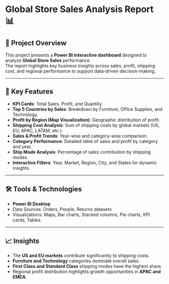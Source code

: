 # Global Store Sales Analysis Report 📊

## 📌 Project Overview
This project presents a **Power BI interactive dashboard** designed to analyze **Global Store Sales** performance.  
The report highlights key business insights across sales, profit, shipping cost, and regional performance to support data-driven decision-making.

---

## 🔑 Key Features
- **KPI Cards**: Total Sales, Profit, and Quantity.
- **Top 5 Countries by Sales**: Breakdown by Furniture, Office Supplies, and Technology.
- **Profit by Region (Map Visualization)**: Geographic distribution of profit.
- **Shipping Cost Analysis**: Sum of shipping costs by global markets (US, EU, APAC, LATAM, etc.).
- **Sales & Profit Trends**: Year-wise and category-wise comparison.
- **Category Performance**: Detailed table of sales and profit by category and year.
- **Ship Mode Analysis**: Percentage of sales contribution by shipping modes.
- **Interactive Filters**: Year, Market, Region, City, and States for dynamic insights.

---

## 🛠 Tools & Technologies
- **Power BI Desktop**
- Data Sources: Orders, People, Returns datasets
- Visualizations: Maps, Bar charts, Stacked columns, Pie charts, KPI cards, Tables

---

## 📈 Insights
- The **US and EU markets** contribute significantly to shipping costs.
- **Furniture and Technology** categories dominate overall sales.
- **First Class and Standard Class** shipping modes have the highest share.
- Regional profit distribution highlights growth opportunities in **APAC and EMEA**.
